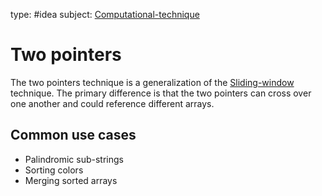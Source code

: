 type: #idea
subject: [Computational-technique](Computational-technique.md)
<!-- Subject should be a hub note -->
# Two pointers

The two pointers technique is a generalization of the [Sliding-window](Sliding-window.md) technique. The primary difference is that the two pointers can cross over one another and could reference different arrays. 

## Common use cases

- Palindromic sub-strings
- Sorting colors
- Merging sorted arrays

